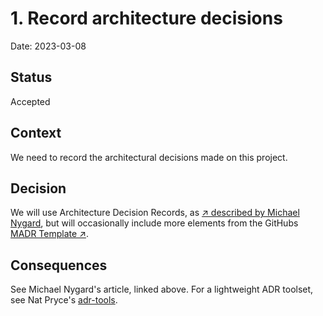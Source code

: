# 1. Record architecture decisions

Date: 2023-03-08

## Status

Accepted

## Context

We need to record the architectural decisions made on this project.

## Decision

We will use Architecture Decision Records, as [↗ described by Michael Nygard](http://thinkrelevance.com/blog/2011/11/15/documenting-architecture-decisions),
but will occasionally include more elements from the GitHubs [MADR Template ↗](https://github.com/adr/madr/blob/main/docs/decisions/adr-template.md).

## Consequences

See Michael Nygard's article, linked above. For a lightweight ADR toolset, see Nat Pryce's [adr-tools](https://github.com/npryce/adr-tools).
